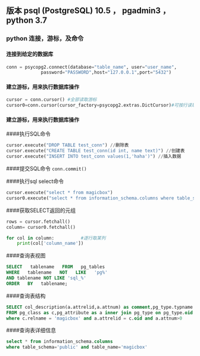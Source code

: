 
## 版本 psql (PostgreSQL) 10.5 ， pgadmin3  ，python 3.7

### python 连接，游标，及命令
#### 连接到给定的数据库
```python
conn = psycopg2.connect(database="table_name", user="user_name",  
             password="PASSWORD",host="127.0.0.1",port="5432")
```

#### 建立游标，用来执行数据库操作
```python
cursor = conn.cursor() #全部读取游标
cursor0=conn.cursor(cursor_factory=psycopg2.extras.DictCursor)#可按行读取游标
```

#### 建立游标，用来执行数据库操作
####执行SQL命令
```python
cursor.execute("DROP TABLE test_conn") //删除表
cursor.execute("CREATE TABLE test_conn(id int, name text)") //创建表
cursor.execute("INSERT INTO test_conn values(1,'haha')") //插入数据
```

####提交SQL命令
`conn.commit()`

####执行sql select命令
```python
cursor.execute("select * from magicbox")
cursor0.execute("select * from information_schema.columns where table_schema='public' and table_name='magicbox'")
```

####获取SELECT返回的元组
```python
rows = cursor.fetchall()
column= cursor0.fetchall()

for col in column:          #逐行取某列
    print(col['column_name'])
```

####查询表视图
```sql
SELECT   tablename   FROM   pg_tables  
WHERE   tablename   NOT   LIKE   'pg%'  
AND tablename NOT LIKE 'sql_%'
ORDER   BY   tablename;
```

####查询表结构
```sql
SELECT col_description(a.attrelid,a.attnum) as comment,pg_type.typname as typename,a.attname as name, a.attnotnull as notnull
FROM pg_class as c,pg_attribute as a inner join pg_type on pg_type.oid = a.atttypid
where c.relname = 'magicbox' and a.attrelid = c.oid and a.attnum>0
```


####查询表详细信息
```sql
select * from information_schema.columns
where table_schema='public' and table_name='magicbox'
```
